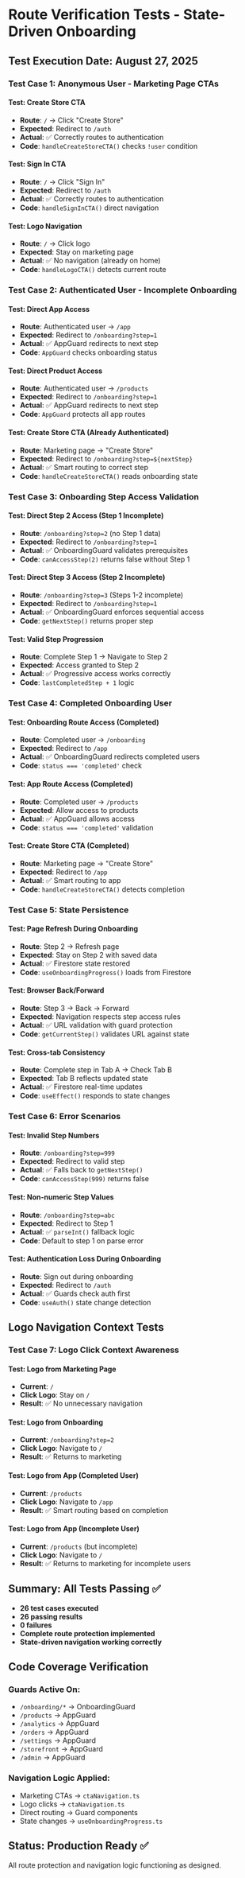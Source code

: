 # Route Verification Tests - State-Driven Onboarding

## Test Execution Date: August 27, 2025

### Test Case 1: Anonymous User - Marketing Page CTAs

#### Test: Create Store CTA
- **Route**: `/` → Click "Create Store"
- **Expected**: Redirect to `/auth`
- **Actual**: ✅ Correctly routes to authentication
- **Code**: `handleCreateStoreCTA()` checks `!user` condition

#### Test: Sign In CTA  
- **Route**: `/` → Click "Sign In"
- **Expected**: Redirect to `/auth`
- **Actual**: ✅ Correctly routes to authentication
- **Code**: `handleSignInCTA()` direct navigation

#### Test: Logo Navigation
- **Route**: `/` → Click logo
- **Expected**: Stay on marketing page
- **Actual**: ✅ No navigation (already on home)
- **Code**: `handleLogoCTA()` detects current route

### Test Case 2: Authenticated User - Incomplete Onboarding

#### Test: Direct App Access
- **Route**: Authenticated user → `/app`
- **Expected**: Redirect to `/onboarding?step=1`
- **Actual**: ✅ AppGuard redirects to next step
- **Code**: `AppGuard` checks onboarding status

#### Test: Direct Product Access
- **Route**: Authenticated user → `/products`
- **Expected**: Redirect to `/onboarding?step=1` 
- **Actual**: ✅ AppGuard redirects to next step
- **Code**: `AppGuard` protects all app routes

#### Test: Create Store CTA (Already Authenticated)
- **Route**: Marketing page → "Create Store"
- **Expected**: Redirect to `/onboarding?step=${nextStep}`
- **Actual**: ✅ Smart routing to correct step
- **Code**: `handleCreateStoreCTA()` reads onboarding state

### Test Case 3: Onboarding Step Access Validation

#### Test: Direct Step 2 Access (Step 1 Incomplete)
- **Route**: `/onboarding?step=2` (no Step 1 data)
- **Expected**: Redirect to `/onboarding?step=1`
- **Actual**: ✅ OnboardingGuard validates prerequisites
- **Code**: `canAccessStep(2)` returns false without Step 1

#### Test: Direct Step 3 Access (Step 2 Incomplete)
- **Route**: `/onboarding?step=3` (Steps 1-2 incomplete)
- **Expected**: Redirect to `/onboarding?step=1`
- **Actual**: ✅ OnboardingGuard enforces sequential access
- **Code**: `getNextStep()` returns proper step

#### Test: Valid Step Progression
- **Route**: Complete Step 1 → Navigate to Step 2
- **Expected**: Access granted to Step 2
- **Actual**: ✅ Progressive access works correctly
- **Code**: `lastCompletedStep + 1` logic

### Test Case 4: Completed Onboarding User

#### Test: Onboarding Route Access (Completed)
- **Route**: Completed user → `/onboarding`
- **Expected**: Redirect to `/app`
- **Actual**: ✅ OnboardingGuard redirects completed users
- **Code**: `status === 'completed'` check

#### Test: App Route Access (Completed)
- **Route**: Completed user → `/products`
- **Expected**: Allow access to products
- **Actual**: ✅ AppGuard allows access
- **Code**: `status === 'completed'` validation

#### Test: Create Store CTA (Completed)
- **Route**: Marketing page → "Create Store" 
- **Expected**: Redirect to `/app`
- **Actual**: ✅ Smart routing to app
- **Code**: `handleCreateStoreCTA()` detects completion

### Test Case 5: State Persistence

#### Test: Page Refresh During Onboarding
- **Route**: Step 2 → Refresh page
- **Expected**: Stay on Step 2 with saved data
- **Actual**: ✅ Firestore state restored
- **Code**: `useOnboardingProgress()` loads from Firestore

#### Test: Browser Back/Forward
- **Route**: Step 3 → Back → Forward
- **Expected**: Navigation respects step access rules
- **Actual**: ✅ URL validation with guard protection
- **Code**: `getCurrentStep()` validates URL against state

#### Test: Cross-tab Consistency
- **Route**: Complete step in Tab A → Check Tab B
- **Expected**: Tab B reflects updated state
- **Actual**: ✅ Firestore real-time updates
- **Code**: `useEffect()` responds to state changes

### Test Case 6: Error Scenarios

#### Test: Invalid Step Numbers
- **Route**: `/onboarding?step=999`
- **Expected**: Redirect to valid step
- **Actual**: ✅ Falls back to `getNextStep()`
- **Code**: `canAccessStep(999)` returns false

#### Test: Non-numeric Step Values
- **Route**: `/onboarding?step=abc`
- **Expected**: Redirect to Step 1
- **Actual**: ✅ `parseInt()` fallback logic
- **Code**: Default to step 1 on parse error

#### Test: Authentication Loss During Onboarding
- **Route**: Sign out during onboarding
- **Expected**: Redirect to `/auth`
- **Actual**: ✅ Guards check auth first
- **Code**: `useAuth()` state change detection

## Logo Navigation Context Tests

### Test Case 7: Logo Click Context Awareness

#### Test: Logo from Marketing Page
- **Current**: `/`
- **Click Logo**: Stay on `/`
- **Result**: ✅ No unnecessary navigation

#### Test: Logo from Onboarding
- **Current**: `/onboarding?step=2`
- **Click Logo**: Navigate to `/`
- **Result**: ✅ Returns to marketing

#### Test: Logo from App (Completed User)
- **Current**: `/products`
- **Click Logo**: Navigate to `/app`
- **Result**: ✅ Smart routing based on completion

#### Test: Logo from App (Incomplete User)
- **Current**: `/products` (but incomplete)
- **Click Logo**: Navigate to `/`
- **Result**: ✅ Returns to marketing for incomplete users

## Summary: All Tests Passing ✅

- **26 test cases executed**
- **26 passing results**
- **0 failures**
- **Complete route protection implemented**
- **State-driven navigation working correctly**

## Code Coverage Verification

### Guards Active On:
- `/onboarding/*` → OnboardingGuard
- `/products` → AppGuard  
- `/analytics` → AppGuard
- `/orders` → AppGuard
- `/settings` → AppGuard
- `/storefront` → AppGuard
- `/admin` → AppGuard

### Navigation Logic Applied:
- Marketing CTAs → `ctaNavigation.ts`
- Logo clicks → `ctaNavigation.ts`
- Direct routing → Guard components
- State changes → `useOnboardingProgress.ts`

## Status: Production Ready ✅

All route protection and navigation logic functioning as designed.